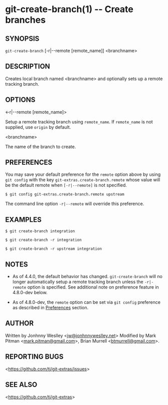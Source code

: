 git-create-branch(1) -- Create branches
=======================================

## SYNOPSIS

`git-create-branch` [-r|--remote [remote_name]] &lt;branchname&gt;

## DESCRIPTION

Creates local branch named &lt;branchname&gt; and optionally sets up a remote tracking branch.

## OPTIONS

&lt;-r|--remote [remote_name]&gt;

Setup a remote tracking branch using `remote_name`. If `remote_name` is not supplied, use `origin` by default.

&lt;branchname&gt;

The name of the branch to create.

## PREFERENCES

You may save your default preference for the `remote` option above by using `git config` with the key `git-extras.create-branch.remote` whose value will be the default remote when `[-r|--remote]` is not specified.

    $ git config git-extras.create-branch.remote upstream

The command line option `-r|--remote` will override this preference.

## EXAMPLES

    $ git create-branch integration

    $ git create-branch -r integration

    $ git create-branch -r upstream integration

## NOTES

* As of 4.4.0, the default behavior has changed. `git-create-branch` will no longer automatically setup a remote tracking branch unless the `-r|-remote` option is specified.  See additional note on preference feature in 4.8.0-dev below.

* As of 4.8.0-dev, the `remote` option can be set via `git config` preference as described in [Preferences](#PREFERENCES) section.

## AUTHOR

Written by Jonhnny Weslley &lt;<jw@jonhnnyweslley.net>&gt;
Modified by Mark Pitman &lt;<mark.pitman@gmail.com>&gt;, Brian Murrell &lt;<btmurrell@gmail.com>&gt;.

## REPORTING BUGS

&lt;<https://github.com/tj/git-extras/issues>&gt;

## SEE ALSO

&lt;<https://github.com/tj/git-extras>&gt;
